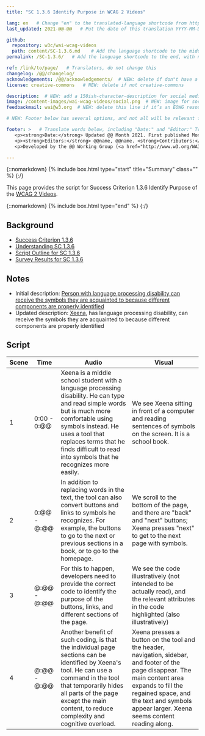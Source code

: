 ```yaml
---
title: "SC 1.3.6 Identify Purpose in WCAG 2 Videos"

lang: en   # Change "en" to the translated-language shortcode from https://www.iana.org/assignments/language-subtag-registry/language-subtag-registry
last_updated: 2021-@@-@@   # Put the date of this translation YYYY-MM-DD (with month in the middle)

github:
  repository: w3c/wai-wcag-videos
  path: content/SC-1.3.6.md    # Add the language shortcode to the middle of the filename, for example: content/index.fr.md
permalink: /SC-1.3.6/   # Add the language shortcode to the end, with no slash at end, for example: /link/to/page/fr

ref: /link/to/page/   # Translators, do not change this
changelog: /@@/changelog/
acknowledgements: /@@/acknowledgements/  # NEW: delete if don"t have a separate acknowledgements page. And delete it in the footer below.
license: creative-commons   # NEW: delete if not creative-commons

description:  # NEW: add a 150ish-character-description for social media   # translate the description
image: /content-images/wai-wcag-videos/social.png  # NEW: image for social media
feedbackmail: wai@w3.org  # NEW: delete this line if it’s an EOWG resource (the default is wai-eo-editors@w3.org)

# NEW: Footer below has several options, and not all will be relevant for specific pages. (Ask Shawn if questions.)

footer: >   # Translate words below, including "Date:" and "Editor:" Translate the Working Group name. Leave the Working Group acronym in English. Do *not* change the dates in the footer below.
   <p><strong>Date:</strong> Updated @@ Month 2021. First published Month 20@@. CHANGELOG.</p>
   <p><strong>Editors:</strong> @@name, @@name. <strong>Contributors:</strong> @@name, @@name, and <a href=”https://www.w3.org/groups/wg/@@wg/participants”>participants of the @@WG</a>. ACKNOWLEDGEMENTS lists contributors and credits.</p>
   <p>Developed by the @@ Working Group (<a href="http://www.w3.org/WAI/@@/">@@WG</a>). Developed as part of the <a href="https://www.w3.org/WAI/@@/">WAI-@@ project</a>, @@co-funded by the European Commission.</p>

---
```


{::nomarkdown}
{% include box.html type="start" title="Summary" class="" %}
{:/}

This page provides the script for Success Criterion 1.3.6 Identify Purpose of the [WCAG 2 Videos](https://wai-wcag-videos.netlify.app/overview/).

{::nomarkdown}
{% include box.html type="end" %}
{:/}

## Background

* [Success Criterion 1.3.6](https://www.w3.org/TR/WCAG22/#identify-purpose)
* [Understanding SC 1.3.6](https://www.w3.org/WAI/WCAG22/Understanding/identify-purpose.html)
* [Script Outline for SC 1.3.6](https://www.w3.org/WAI/EO/wiki/Video-Based_Resources/WCAG_Requirements#SC1-3-6)
* [Survey Results for SC 1.3.6](https://www.w3.org/2002/09/wbs/35532/Videos_WCAG_Squirrel/results#xSC136)

## Notes

* Initial description: [Person with language processing disability can receive the symbols they are acquainted to because different components are properly identified](https://www.w3.org/WAI/standards-guidelines/wcag/new-in-21/#136-identify-purpose-aaa)
* Updated description: [Xeena](https://wai-wcag-videos.netlify.app/overview/#xeena-he), has language processing disability, can receive the symbols they are acquainted to because different components are properly identified

## Script

| Scene | Time | Audio | Visual |
| ----- | ---- | ----- | ------ |
| 1 | 0:00 - 0:@@ | Xeena is a middle school student with a language processing disability. He can type and read simple words but is much more comfortable using symbols instead. He uses a tool that replaces terms that he finds difficult to read into symbols that he recognizes more easily. | We see Xeena sitting in front of a computer and reading sentences of symbols on the screen. It is a school book. |
| 2 | 0:@@ - @:@@ | In addition to replacing words in the text, the tool can also convert buttons and links to symbols he recognizes. For example, the buttons to go to the next or previous sections in a book, or to go to the homepage. | We scroll to the bottom of the page, and there are "back" and "next" buttons; Xeena presses "next" to get to the next page with symbols. |
| 3 | @:@@ - @:@@ | For this to happen, developers need to provide the correct code to identify the purpose of the buttons, links, and different sections of the page. | We see the code illustratively (not intended to be actually read), and the relevant attributes in the code highlighted (also illustratively) |
| 4 | @:@@ - @:@@ | Another benefit of such coding, is that the individual page sections can be identified by Xeena's tool. He can use a command in the tool that temporarily hides all parts of the page except the main content, to reduce complexity and cognitive overload. | Xeena presses a button on the tool and the header, navigation, sidebar, and footer of the page disappear. The main content area expands to fill the regained space, and the text and symbols appear larger. Xeena seems content reading along. |
